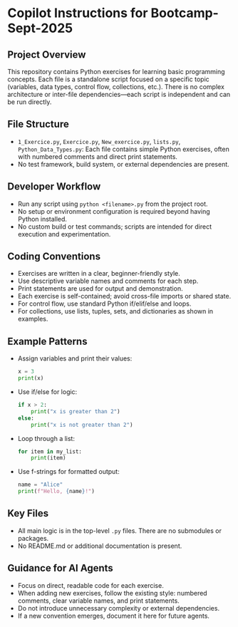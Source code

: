 # Copilot Instructions for Bootcamp-Sept-2025

## Project Overview
This repository contains Python exercises for learning basic programming concepts. Each file is a standalone script focused on a specific topic (variables, data types, control flow, collections, etc.). There is no complex architecture or inter-file dependencies—each script is independent and can be run directly.

## File Structure
- `1_Exercice.py`, `Exercice.py`, `New_exercice.py`, `lists.py`, `Python_Data_Types.py`: Each file contains simple Python exercises, often with numbered comments and direct print statements.
- No test framework, build system, or external dependencies are present.

## Developer Workflow
- Run any script using `python <filename>.py` from the project root.
- No setup or environment configuration is required beyond having Python installed.
- No custom build or test commands; scripts are intended for direct execution and experimentation.

## Coding Conventions
- Exercises are written in a clear, beginner-friendly style.
- Use descriptive variable names and comments for each step.
- Print statements are used for output and demonstration.
- Each exercise is self-contained; avoid cross-file imports or shared state.
- For control flow, use standard Python if/elif/else and loops.
- For collections, use lists, tuples, sets, and dictionaries as shown in examples.

## Example Patterns
- Assign variables and print their values:
  ```python
  x = 3
  print(x)
  ```
- Use if/else for logic:
  ```python
  if x > 2:
      print("x is greater than 2")
  else:
      print("x is not greater than 2")
  ```
- Loop through a list:
  ```python
  for item in my_list:
      print(item)
  ```
- Use f-strings for formatted output:
  ```python
  name = "Alice"
  print(f"Hello, {name}!")
  ```

## Key Files
- All main logic is in the top-level `.py` files. There are no submodules or packages.
- No README.md or additional documentation is present.

## Guidance for AI Agents
- Focus on direct, readable code for each exercise.
- When adding new exercises, follow the existing style: numbered comments, clear variable names, and print statements.
- Do not introduce unnecessary complexity or external dependencies.
- If a new convention emerges, document it here for future agents.
